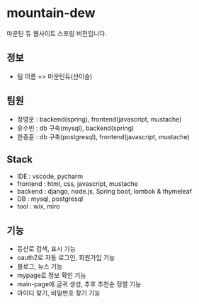 # mountain-dew

마운틴 듀 웹사이트 스프링 버전입니다. 

## 정보

* 팀 이름 => 마운틴듀(산이슬)

## 팀원

- 정영운 : backend(spring), frontend(javascript, mustache)
- 유수빈 : db 구축(mysql), backend(spring)
- 한종훈 : db 구축(postgresql), frontend(javascript, mustache)

## Stack
- IDE : vscode, pycharm
- frontend : html, css, javascript, mustache
- backend : django, node.js, Spring boot, lombok & thymeleaf
- DB : mysql, postgresql
- tool : wix, miro

## 기능

- 등산로 검색, 표시 기능
- oauth2로 자동 로그인, 회원가입 기능
- 블로그, 뉴스 기능
- mypage로 정보 확인 기능
- main-page에 글귀 생성, 추후 추천순 정렬 기능
- 아이디 찾기, 비밀번호 찾기 기능
